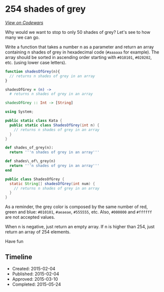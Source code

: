 # 254 shades of grey
[*View on Codewars*](https://www.codewars.com/kata/254-shades-of-grey)

Why would we want to stop to only 50 shades of grey? Let's see to how many we can go. 

Write a function that takes a number n as a parameter and return an array containing n shades of grey in hexadecimal code (`#aaaaaa` for example). The array should be sorted in ascending order starting with `#010101`, `#020202`, etc. (using lower case letters).

```javascript
function shadesOfGrey(n){
  // returns n shades of grey in an array
}
```
```coffeescript
shadesOfGrey = (n) ->
  # returns n shades of grey in an array
```
```haskell
shadesOfGrey :: Int -> [String]
```
```csharp
using System;

public static class Kata {
  public static class ShadesOfGrey(int n) {
    // returns n shades of grey in an array
  }
}
```
```python
def shades_of_grey(n):
  return '''n shades of grey in an array'''
```
```ruby
def shades\_of\_grey(n)
  return '''n shades of grey in an array'''
end
```
```java
public class ShadesOfGrey {
  static String[] shadesOfGrey(int num) {
    // returns n shades of grey in an array
  }
}
```

As a reminder, the grey color is composed by the same number of red, green and blue: `#010101`, `#aeaeae`, `#555555`, etc. Also, `#000000` and `#ffffff` are not accepted values.

When n is negative, just return an empty array.
If n is higher than 254, just return an array of 254 elements.

Have fun



## Timeline
- Created: 2015-02-04
- Published: 2015-02-04
- Approved: 2015-03-10
- Completed: 2015-05-24